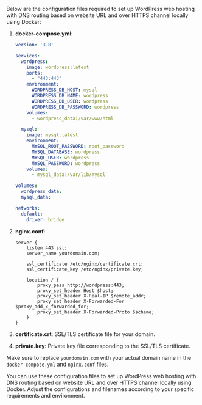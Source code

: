 Below are the configuration files required to set up WordPress web hosting with DNS routing based on website URL and over HTTPS channel locally using Docker:

1. **docker-compose.yml**:
   
   ```yaml
   version: '3.8'

   services:
     wordpress:
       image: wordpress:latest
       ports:
         - "443:443"
       environment:
         WORDPRESS_DB_HOST: mysql
         WORDPRESS_DB_NAME: wordpress
         WORDPRESS_DB_USER: wordpress
         WORDPRESS_DB_PASSWORD: wordpress
       volumes:
         - wordpress_data:/var/www/html

     mysql:
       image: mysql:latest
       environment:
         MYSQL_ROOT_PASSWORD: root_password
         MYSQL_DATABASE: wordpress
         MYSQL_USER: wordpress
         MYSQL_PASSWORD: wordpress
       volumes:
         - mysql_data:/var/lib/mysql

   volumes:
     wordpress_data:
     mysql_data:

   networks:
     default:
       driver: bridge
   ```

2. **nginx.conf**:
   
   ```nginx
   server {
       listen 443 ssl;
       server_name yourdomain.com;

       ssl_certificate /etc/nginx/certificate.crt;
       ssl_certificate_key /etc/nginx/private.key;

       location / {
           proxy_pass http://wordpress:443;
           proxy_set_header Host $host;
           proxy_set_header X-Real-IP $remote_addr;
           proxy_set_header X-Forwarded-For $proxy_add_x_forwarded_for;
           proxy_set_header X-Forwarded-Proto $scheme;
       }
   }
   ```

3. **certificate.crt**:
   SSL/TLS certificate file for your domain.

4. **private.key**:
   Private key file corresponding to the SSL/TLS certificate.

Make sure to replace `yourdomain.com` with your actual domain name in the `docker-compose.yml` and `nginx.conf` files.

You can use these configuration files to set up WordPress web hosting with DNS routing based on website URL and over HTTPS channel locally using Docker. Adjust the configurations and filenames according to your specific requirements and environment.
